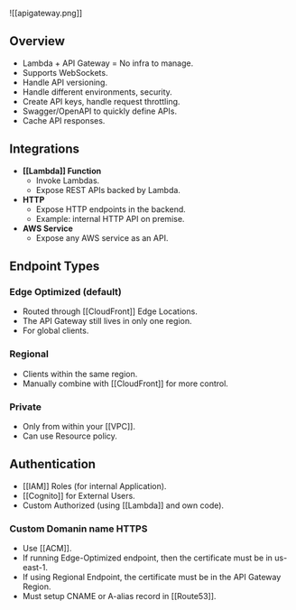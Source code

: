 ![[apigateway.png]]

## Overview

- Lambda + API Gateway = No infra to manage.
- Supports WebSockets.
- Handle API versioning.
- Handle different environments, security.
- Create API keys, handle request throttling.
- Swagger/OpenAPI to quickly define APIs.
- Cache API responses.

## Integrations

- **[[Lambda]] Function**
  - Invoke Lambdas.
  - Expose REST APIs backed by Lambda.
- **HTTP**
  - Expose HTTP endpoints in the backend.
  - Example: internal HTTP API on premise.
- **AWS Service**
  - Expose any AWS service as an API.

## Endpoint Types

### Edge Optimized (default)
- Routed through [[CloudFront]] Edge Locations.
- The API Gateway still lives in only one region.
- For global clients.

### Regional
- Clients within the same region.
- Manually combine with [[CloudFront]] for more control.

### Private
- Only from within your [[VPC]].
- Can use Resource policy.

## Authentication

- [[IAM]] Roles (for internal Application).
- [[Cognito]] for External Users.
- Custom Authorized (using [[Lambda]] and own code).

### Custom Domanin name HTTPS

- Use [[ACM]].
- If running Edge-Optimized endpoint, then the certificate must be in us-east-1.
- If using Regional Endpoint, the certificate must be in the API Gateway Region.
- Must setup CNAME or A-alias record in [[Route53]].
